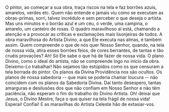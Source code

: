 O pintor, ao começar a sua obra, traça riscos na tela e faz borrões azuis, amarelos, verdes etc. Quem não entende e jamais viu como se executam as obras-primas, sorri, talvez incrédulo e sem perceber o que deseja o artista. Mas uns minutos e o borrão azul é um céu, o verde, uma campina, o amarelo, um canteiro de rosas. O quadro maravilhoso aí está, chamando a atenção e a provocar as críticas e exclamações mais lisonjeiras de todos. A obra maravilhosa do Artista Divino, a que Ele executa nas almas, é também assim. Quem compreende o que de nós quer Nosso Senhor, quando, na tela de nossa vida, atira esses borrões feios, de cores berrantes, de tantas e tão cruéis provações? Ah! Só Ele sabe o que há de fazer de nossa vida. O plano Divino, como o ideal do artista, não se compreende logo no início da obra. Deixemo-Lo trabalhar! Não sejamos tão estúpidos como os que censuram a tela borrada do pintor. Os planos da Divina Providência nos são ocultos. Os planos de nossa sabedoria -- que mais se poderia chamar loucura -- não coincidem com os planos da Sabedoria Divina. Daí tanto desespero, tantas amarguras e desilusões dos que não confiam em Nosso Senhor e não têm paciência, não esperam o fim do trabalho do Divino Artista. Oh! deixai que Jesus, o Divino Mestre, faça o que quiser na tela frágil de nossa vida! Esperai! Confiai! E as maravilhas do Artista Celeste hão de extasiar-vos.